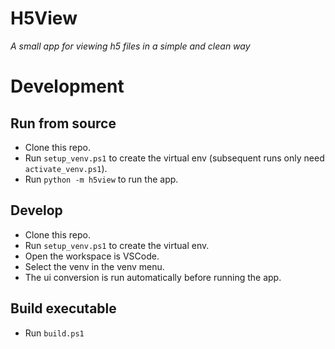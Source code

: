 # H5View

_A small app for viewing h5 files in a simple and clean way_

# Development

## Run from source

 - Clone this repo.
 - Run `setup_venv.ps1` to create the virtual env (subsequent runs only need `activate_venv.ps1`).
 - Run `python -m h5view` to run the app.

## Develop

 - Clone this repo.
 - Run `setup_venv.ps1` to create the virtual env.
 - Open the workspace is VSCode.
 - Select the venv in the venv menu.
 - The ui conversion is run automatically before running the app.

## Build executable

 - Run `build.ps1`
